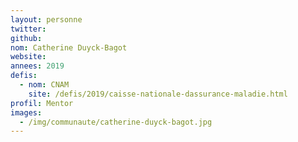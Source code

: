 ```yaml
---
layout: personne
twitter: 
github: 
nom: Catherine Duyck-Bagot
website:
annees: 2019
defis: 
  - nom: CNAM
    site: /defis/2019/caisse-nationale-dassurance-maladie.html
profil: Mentor
images: 
  - /img/communaute/catherine-duyck-bagot.jpg
---
```

